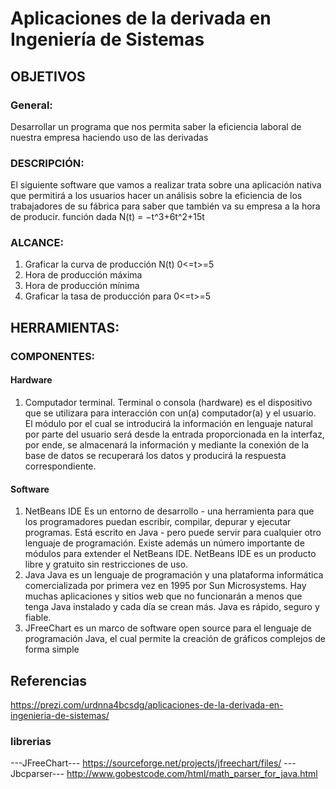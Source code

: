 # Aplicaciones de la derivada en Ingeniería de Sistemas
## OBJETIVOS 
### General:
Desarrollar un programa que nos permita saber la eficiencia laboral de nuestra empresa haciendo uso de las derivadas
### DESCRIPCIÓN:
El siguiente software que vamos a realizar trata sobre una aplicación nativa que permitirá a los usuarios hacer un análisis sobre la eficiencia de los trabajadores de su fábrica para saber que también va su empresa a la hora de producir. 
función dada N(t) = −t^3+6t^2+15t
### ALCANCE:
1.	Graficar la curva de producción N(t) 0<=t>=5
2.	Hora de producción máxima
3.	Hora de producción mínima
4.	Graficar la tasa de producción para 0<=t>=5
## HERRAMIENTAS:
### COMPONENTES:
#### Hardware 
1.	Computador terminal.
Terminal o consola (hardware) es el dispositivo que se utilizara para interacción con un(a) computador(a) y el usuario. El módulo por el cual se introducirá la información en lenguaje natural por parte del usuario será desde la entrada proporcionada en la interfaz, por ende, se almacenará la información y mediante la conexión de la base de datos se recuperará los datos y producirá la respuesta correspondiente.
#### Software 
1.	NetBeans IDE
Es un entorno de desarrollo - una herramienta para que los programadores puedan escribir, compilar, depurar y ejecutar programas. Está escrito en Java - pero puede servir para cualquier otro lenguaje de programación. Existe además un número importante de módulos para extender el NetBeans IDE. NetBeans IDE es un producto libre y gratuito sin restricciones de uso.
2.	Java
Java es un lenguaje de programación y una plataforma informática comercializada por primera vez en 1995 por Sun Microsystems. Hay muchas aplicaciones y sitios web que no funcionarán a menos que tenga Java instalado y cada día se crean más. Java es rápido, seguro y fiable.
3.	JFreeChart 
es un marco de software open source para el lenguaje de programación Java, el cual permite la creación de gráficos complejos de forma simple
## Referencias
https://prezi.com/urdnna4bcsdg/aplicaciones-de-la-derivada-en-ingenieria-de-sistemas/
### librerias 
---JFreeChart---
https://sourceforge.net/projects/jfreechart/files/
---Jbcparser---
http://www.gobestcode.com/html/math_parser_for_java.html
